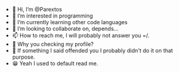 - 👋 Hi, I’m @Parextos
- 👀 I’m interested in programming
- 🌱 I’m currently learning other code languages
- 💞️ I’m looking to collaborate on, depends...
- 📫 How to reach me, I will probably not answer you =/.
- 🤨 Why you checking my profile?
- 🧐 If something I said offended you I probably didn't do it on that purpose.
- 😁 Yeah I used to default read me.
<!---
Parextos/Parextos is a ✨ special ✨ repository because its `README.md` (this file) appears on your GitHub profile.
Wow I am special 😁.
--->
